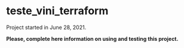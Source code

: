 # teste_vini_terraform

Project started in June 28, 2021.

**Please, complete here information on using and testing this project.**
